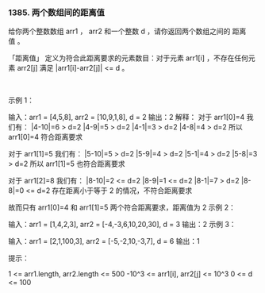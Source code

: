 ### 1385. 两个数组间的距离值

给你两个整数数组 arr1 ， arr2 和一个整数 d ，请你返回两个数组之间的 距离值 。

「距离值」 定义为符合此距离要求的元素数目：对于元素 arr1[i] ，不存在任何元素 arr2[j] 满足 |arr1[i]-arr2[j]| <= d 。

 

示例 1：

输入：arr1 = [4,5,8], arr2 = [10,9,1,8], d = 2
输出：2
解释：
对于 arr1[0]=4 我们有：
|4-10|=6 > d=2 
|4-9|=5 > d=2 
|4-1|=3 > d=2 
|4-8|=4 > d=2 
所以 arr1[0]=4 符合距离要求

对于 arr1[1]=5 我们有：
|5-10|=5 > d=2 
|5-9|=4 > d=2 
|5-1|=4 > d=2 
|5-8|=3 > d=2
所以 arr1[1]=5 也符合距离要求

对于 arr1[2]=8 我们有：
|8-10|=2 <= d=2
|8-9|=1 <= d=2
|8-1|=7 > d=2
|8-8|=0 <= d=2
存在距离小于等于 2 的情况，不符合距离要求 

故而只有 arr1[0]=4 和 arr1[1]=5 两个符合距离要求，距离值为 2
示例 2：

输入：arr1 = [1,4,2,3], arr2 = [-4,-3,6,10,20,30], d = 3
输出：2
示例 3：

输入：arr1 = [2,1,100,3], arr2 = [-5,-2,10,-3,7], d = 6
输出：1
 

提示：

1 <= arr1.length, arr2.length <= 500
-10^3 <= arr1[i], arr2[j] <= 10^3
0 <= d <= 100

